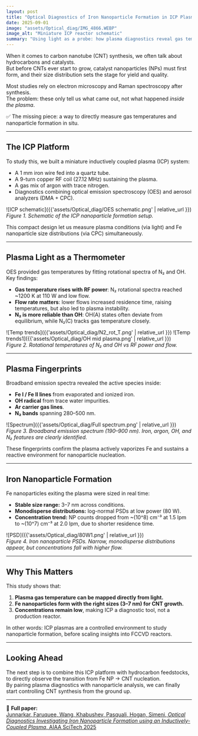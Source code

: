 ```yaml
---
layout: post
title: "Optical Diagnostics of Iron Nanoparticle Formation in ICP Plasmas"
date: 2025-09-01
image: "assets/Optical_diag/IMG_4866.WEBP"
image_alt: "Miniature ICP reactor schematic"
summary: "Using light as a probe: how plasma diagnostics reveal gas temperatures and nanoparticle formation."
---
```


When it comes to carbon nanotube (CNT) synthesis, we often talk about hydrocarbons and catalysts.  
But before CNTs ever start to grow, catalyst nanoparticles (NPs) must first form, and their size distribution sets the stage for yield and quality.  

Most studies rely on electron microscopy and Raman spectroscopy after synthesis.  
The problem: these only tell us what came out, not what happened *inside the plasma*.  

✅ The missing piece: a way to directly measure gas temperatures and nanoparticle formation in situ.

---

## The ICP Platform

To study this, we built a miniature inductively coupled plasma (ICP) system:

- A 1 mm iron wire fed into a quartz tube.  
- A 9-turn copper RF coil (27.12 MHz) sustaining the plasma.  
- A gas mix of argon with trace nitrogen.  
- Diagnostics combining optical emission spectroscopy (OES) and aerosol analyzers (DMA + CPC).

![ICP schematic]({{'assets/Optical_diag/OES schematic.png' | relative_url }})  
*Figure 1. Schematic of the ICP nanoparticle formation setup.*

This compact design let us measure plasma conditions (via light) and Fe nanoparticle size distributions (via CPC) simultaneously.

---

## Plasma Light as a Thermometer

OES provided gas temperatures by fitting rotational spectra of N₂ and OH.  
Key findings:

- **Gas temperature rises with RF power**: N₂ rotational spectra reached ~1200 K at 110 W and low flow.  
- **Flow rate matters**: lower flows increased residence time, raising temperatures, but also led to plasma instability.  
- **N₂ is more reliable than OH**: OH(A) states often deviate from equilibrium, while N₂(C) tracks gas temperature closely.

![Temp trends]({{'assets/Optical_diag/N2_rot_T.png' | relative_url }}) 
![Temp trends1]({{'assets/Optical_diag/OH mid plasma.png' | relative_url }})  
*Figure 2. Rotational temperatures of N₂ and OH vs RF power and flow.*

---

## Plasma Fingerprints

Broadband emission spectra revealed the active species inside:

- **Fe I / Fe II lines** from evaporated and ionized iron.  
- **OH radical** from trace water impurities.  
- **Ar carrier gas lines**.  
- **N₂ bands** spanning 280–500 nm.  

![Spectrum]({{'assets/Optical_diag/Full spectrum.png' | relative_url }})  
*Figure 3. Broadband emission spectrum (190–900 nm). Iron, argon, OH, and N₂ features are clearly identified.*

These fingerprints confirm the plasma actively vaporizes Fe and sustains a reactive environment for nanoparticle nucleation.

---

## Iron Nanoparticle Formation

Fe nanoparticles exiting the plasma were sized in real time:

- **Stable size range:** 3–7 nm across conditions.  
- **Monodisperse distributions:** log-normal PSDs at low power (80 W).  
- **Concentration trend:** NP counts dropped from ~\(10^8\) cm⁻³ at 1.5 lpm to ~\(10^7\) cm⁻³ at 2.0 lpm, due to shorter residence time.

![PSD]({{'assets/Optical_diag/80W1.png' | relative_url }})  
*Figure 4. Iron nanoparticle PSDs. Narrow, monodisperse distributions appear, but concentrations fall with higher flow.*

---

## Why This Matters

This study shows that:

1. **Plasma gas temperature can be mapped directly from light.**  
2. **Fe nanoparticles form with the right sizes (3–7 nm) for CNT growth.**  
3. **Concentrations remain low**, making ICP a diagnostic tool, not a production reactor.  

In other words: ICP plasmas are a controlled environment to study nanoparticle formation, before scaling insights into FCCVD reactors.

---

## Looking Ahead

The next step is to combine this ICP platform with hydrocarbon feedstocks, to directly observe the transition from Fe NP → CNT nucleation.  
By pairing plasma diagnostics with nanoparticle analysis, we can finally start controlling CNT synthesis from the ground up.

---

📖 **Full paper:**  
[Junnarkar, Faruquee, Wang, Khabushev, Pasquali, Hogan, Simeni, *Optical Diagnostics Investigating Iron Nanoparticle Formation using an Inductively-Coupled Plasma*, AIAA SciTech 2025](https://doi.org/10.2514/6.2025-1177)  
